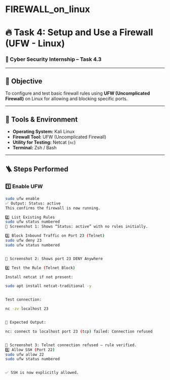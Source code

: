 # FIREWALL_on_linux
# 🔥 Task 4: Setup and Use a Firewall (UFW - Linux)

### 🧠 Cyber Security Internship – Task 4.3

---

## 🎯 Objective
To configure and test basic firewall rules using **UFW (Uncomplicated Firewall)** on Linux for allowing and blocking specific ports.

---

## 🧰 Tools & Environment
- **Operating System:** Kali Linux  
- **Firewall Tool:** UFW (Uncomplicated Firewall)  
- **Utility for Testing:** Netcat (`nc`)  
- **Terminal:** Zsh / Bash  

---

## 🪜 Steps Performed

### 1️⃣ Enable UFW
```bash
sudo ufw enable
✅ Output: Status: active
This confirms the firewall is now running.

2️⃣ List Existing Rules
sudo ufw status numbered
📸 Screenshot 1: Shows “Status: active” with no rules initially.

3️⃣ Block Inbound Traffic on Port 23 (Telnet)
sudo ufw deny 23
sudo ufw status numbered


📸 Screenshot 2: Shows port 23 DENY Anywhere

4️⃣ Test the Rule (Telnet Block)

Install netcat if not present:

sudo apt install netcat-traditional -y


Test connection:

nc -zv localhost 23


🧩 Expected Output:

nc: connect to localhost port 23 (tcp) failed: Connection refused


📸 Screenshot 3: Telnet connection refused – rule verified.
5️⃣ Allow SSH (Port 22)
sudo ufw allow 22
sudo ufw status numbered


✅ SSH is now explicitly allowed.
